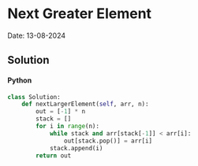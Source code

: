 
# Next Greater Element

Date: 13-08-2024

## Solution
#### Python
```python
class Solution:
    def nextLargerElement(self, arr, n):
        out = [-1] * n
        stack = []
        for i in range(n):
            while stack and arr[stack[-1]] < arr[i]:
                out[stack.pop()] = arr[i]
            stack.append(i)
        return out
```
        